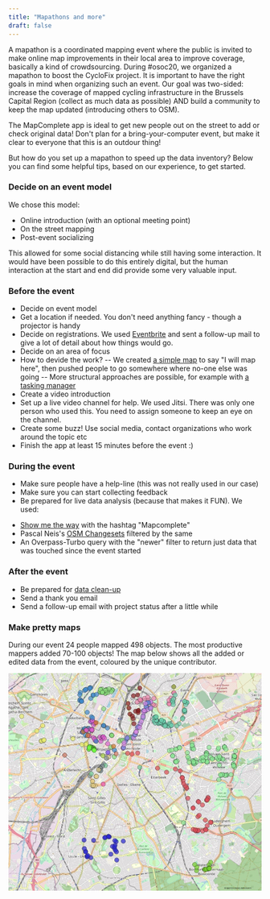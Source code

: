 ```yaml
---
title: "Mapathons and more"
draft: false
---
```


A mapathon is a coordinated mapping event where the public is invited to make online map improvements in their local area to improve coverage, basically a kind of crowdsourcing. During #osoc20, we organized a mapathon to boost the CycloFix project. It is important to have the right goals in mind when organizing such an event. Our goal was two-sided: increase the coverage of mapped cycling infrastructure in the Brussels Capital Region (collect as much data as possible) AND build a community to keep the map updated (introducing others to OSM).

The MapComplete app is ideal to get new people out on the street to add or check original data! Don't plan for a bring-your-computer event, but make it clear to everyone that this is an outdour thing!

But how do you set up a mapathon to speed up the data inventory? Below you can find some helpful tips, based on our experience, to get started.

### Decide on an event model

We chose this model:
* Online introduction (with an optional meeting point)
* On the street mapping
* Post-event socializing

This allowed for some social distancing while still having some interaction. It would have been possible to do this entirely digital, but the human interaction at the start and end did provide some very valuable input.

### Before the event

- Decide on event model
- Get a location if needed. You don't need anything fancy - though a projector is handy
- Decide on registrations. We used [Eventbrite](https://cyclofix) and sent a follow-up mail to give a lot of detail about how things would go.
- Decide on an area of focus
- How to devide the work?
-- We created [a simple map](https://cyclofix.osm.be/signup-map/index.html) to say "I will map here", then pushed people to go somewhere where no-one else was going
-- More structural approaches are possible, for example with [a tasking manager](https://wiki.openstreetmap.org/wiki/Tasking_Manager)
- Create a video introduction
- Set up a live video channel for help. We used Jitsi. There was only one person who used this. You need to assign someone to keep an eye on the channel.
- Create some buzz! Use social media, contact organizations who work around the topic etc
- Finish the app at least 15 minutes before the event :)


### During the event
- Make sure people have a help-line (this was not really used in our case)
- Make sure you can start collecting feedback
- Be prepared for live data analysis (because that makes it FUN). We used:
* [Show me the way](https://osmlab.github.io/show-me-the-way/#comment=MapComplete) with the hashtag "Mapcomplete"
* Pascal Neis's [OSM Changesets](http://resultmaps.neis-one.org/osm-changesets?comment=MapComplete%20pomp#9/50.9783/3.8232) filtered by the same
* An Overpass-Turbo query with the "newer" filter to return just data that was touched since the event started


### After the event
- Be prepared for [data clean-up](https://cyclofix.osm.be/docs/validating-data/)
- Send a thank you email
- Send a follow-up email with project status after a little while

### Make pretty maps

During our event 24 people mapped 498 objects. The most productive mappers added 70-100 objects! The map below shows all the added or edited data from the event, coloured by the unique contributor.

![mapathon map](../../static/images/mapathon_map.jpg)

